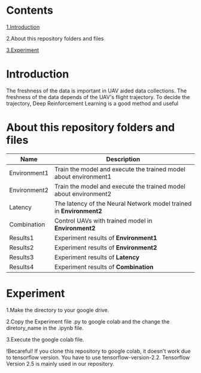# Contents
  [1.Introduction](#Introduction)

  2.About this repository folders and files
  
  [3.Experiment](#Experiment)
    
# Introduction
The freshness of the data is important in UAV aided data collections.
The freshness of the data depends of the UAV's flight trajectory.
To decide the trajectory, Deep Reinforcement Learning is a good method and useful 
# About this repository folders and files

| **Name**  |  **Description**  |
| --  |  --  |
| Environment1  |  Train the model and execute the trained model about environment1  |
| Environment2  |  Train the model and execute the trained model about environment2  |
| Latency  |  The latency of the Neural Network model trained in **Environment2**  |
| Combination  |  Control UAVs with trained model in **Environment2**  |
| Results1  |  Experiment results of **Environment1**  |
| Results2  |  Experiment results of **Environment2**  |
| Results3  |  Experiment results of **Latency**  |
| Results4  |  Experiment results of **Combination**  |

# Experiment
1.Make the directory to your google drive.

2.Copy the Experiment file .py to google colab and the change the diretory_name in the .ipynb file.

3.Execute the google colab file.

!Becareful!
If you clone this repository to google colab, it doesn't work due to tensorflow version. You have to use tensorflow-version-2.2. Tensorflow Version 2.5 is mainly used in our repository.
